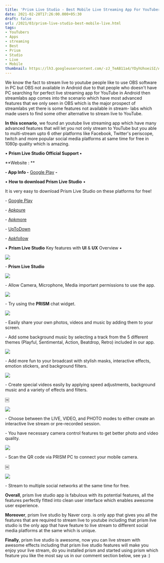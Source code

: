 ```yaml
---
title: 'Prism Live Studio - Best Mobile Live Streaming App For YouTubers! '
date: 2021-02-28T17:26:00.000+05:30
draft: false
url: /2021/03/prism-live-studio-best-mobile-live.html
tags: 
- YouTubers
- Apps
- streaming
- Best
- Prism
- Studio
- Live
- Mobile
thumbnail: https://lh3.googleusercontent.com/-zJ_TeAB11a4/YDyhUhoeiSI/AAAAAAAADYo/38S11unl-60_zWCM2dW9Uesn9dy91jsagCLcBGAsYHQ/s1600/1614586187621295-0.png "Prism Live Studio - Best Mobile Live Streaming App For YouTubers!"
--- 
```


  

We know the fact to stream live to youtube people like to use OBS software in PC but OBS not available in Android due to that people who doesn't have PC searching for perfect live streaming app for YouTube in Android then streamlabs app comes into the scenario which have most advanced features that we only seen in OBS which is the major prospect of streamlabs yet there is some features not available in stream- labs which made users to find some other alternative to stream live to YouTube. 

  

**In this scenario**, we found an youtube live streaming app which have many advanced features that will let you not only stream to YouTube but you able to multi-stream upto 6 other platforms like Facebook, Twitter's periscope, twitch and more popular social media platforms at same time for free in 1080p quality which is amazing.

  

• **Prism Live Studio Official Support •**

**Website : **

**\- App Info -** [Google Play](https://play.google.com/store/apps/details?id=com.prism.live) **-**

  

• **How to download Prism Live Studio** •

  

It is very easy to download Prism Live Studio on these platforms for free!   

  

\- [Google Play](https://play.google.com/store/apps/details?id=com.prism.live)

\- [Apkpure](https://apkpure.com/prism-live-studio/com.prism.live)

\- [Apkmore](https://www.apkmonk.com/app/com.prism.live/)

\- [UpToDown](https://prism-live.en.uptodown.com/android)

\- [Apkfollow](https://www.apkfollow.com/app/prism-live-studio/com.prism.live/)

  

  

• **Prism Live Studio** Key features with **UI** & **UX** Overview •

  

 ![](https://lh3.googleusercontent.com/-k-Y2srDK2xs/YDyhS_dWUXI/AAAAAAAADYk/oenZR_zjEioEBf5SDEvLAkl15eI1A6O8QCLcBGAsYHQ/s1600/1614586183776485-1.png) 

  

\- **Prism Live Studio**

  

 ![](https://lh3.googleusercontent.com/-Kc4A4mxUJd4/YDyhR4r1EDI/AAAAAAAADYg/uFuKFmAPdyo0Ha8ZMYHep9ftY69pmq1EgCLcBGAsYHQ/s1600/1614586178067208-2.png) 

  

\- Allow Camera, Microphone, Media important permissions to use the app. 

  

 ![](https://lh3.googleusercontent.com/-hg5GQDdPInA/YDyhQS965XI/AAAAAAAADYc/Nsx5uaM-0HsMcH-5ZuwUGZy5OJOg85XeQCLcBGAsYHQ/s1600/1614586172040310-3.png) 

  

\- Try using the **PRISM** chat widget. 

  

 ![](https://lh3.googleusercontent.com/-oxNfxtTOf4w/YDyhO2drWNI/AAAAAAAADYY/0yjMOxZN5UkHBx5uqozvN3Rs6lRN9ogrACLcBGAsYHQ/s1600/1614586164694460-4.png) 

  

\- Easily share your own photos, videos and music by adding them to your screen.

  

\- Add some background music by selecting a track from the 5 different themes (Playful, Sentimental, Action, Beatdrop, Retro) included in our app.

  

 ![](https://lh3.googleusercontent.com/-OgL7weP17X8/YDzRgiIBsDI/AAAAAAAADZQ/kVsWB1mapaE4oc54-pcaeldI4XOzSMjcACLcBGAsYHQ/s1600/1614598503269248-0.png) 

  

\- Add more fun to your broadcast with stylish masks, interactive effects, emotion stickers, and background filters.

  

 ![](https://lh3.googleusercontent.com/-U5rhMJ32roQ/YDzRZ4jjl_I/AAAAAAAADZI/mbCf9-jIsuEg34ggrp0J-AGDWSizFexUwCLcBGAsYHQ/s1600/1614598481174121-1.png) 

  

\- Create special videos easily by applying speed adjustments, background music and a variety of effects and filters.

￼

 ![](https://lh3.googleusercontent.com/-UAZMjZLzJ8c/YDzRUB-YNbI/AAAAAAAADZE/zEhcT6KJRIA1NPZFTI8F1dT6xUYrXhoigCLcBGAsYHQ/s1600/1614598465044478-2.png) 

  

\- Choose between the LIVE, VIDEO, and PHOTO modes to either create an interactive live stream or pre-recorded session.  

  

\- You have necessary camera control features to get better photo and video quality. 

  

 ![](https://lh3.googleusercontent.com/-8UQ1j9GsDaI/YDzRQa29NHI/AAAAAAAADZA/dEf6YHdcvUogwbxixlvmqrMKxdNtFThMQCLcBGAsYHQ/s1600/1614598456127922-3.png) 

  

\- Scan the QR code via PRISM PC to connect your mobile camera. 

[￼](https://lh3.googleusercontent.com/-VII4Rl-SKmw/YDzRN0EMvVI/AAAAAAAADY8/ncEMB5oqp4MB2xcQjhGrOt50HNB1-0ehACLcBGAsYHQ/s1600/1614598447298860-4.png)

 ![](https://lh3.googleusercontent.com/-fA9OVgHMHl0/YDzWYjlLOMI/AAAAAAAADZg/YbTg-hcQJMgbBDY9o5fLLw1M0f-pnpE-QCLcBGAsYHQ/s1600/1614599773429963-0.png) 

  

\- Stream to multiple social networks at the same time for free.

  

**Overall**, prism live studio app is fabulous with its potential features, all the features perfectly fitted into clean user interface which enables awesome user experience. 

  

**Moreover**, prism live studio by Naver corp. is only app that gives you all the features that are required to stream live to youtube including that prism live studio is the only app that have feature to live stream to different social media platforms at the same which is unique. 

  

**Finally**, prism live studio is awesome, now you can live stream with awesome effects including that prism live studio features will make you enjoy your live stream, do you installed prism and started using prism which feature you like the most say us in our comment section below, see ya :)